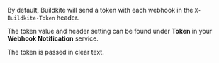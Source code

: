 By default, Buildkite will send a token with each webhook in the `X-Buildkite-Token` header.

The token value and header setting can be found under **Token** in your **Webhook Notification** service.

The token is passed in clear text.
